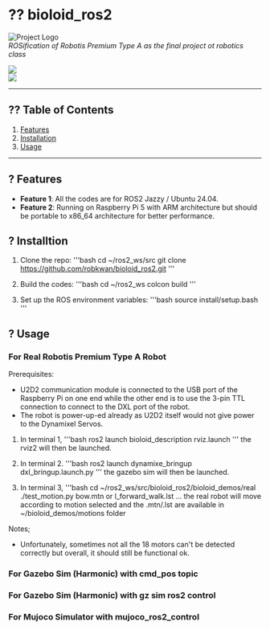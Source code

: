 # ?? bioloid_ros2
![Project Logo](path/to/logo.png)  
*ROSification of Robotis Premium Type A as the final project ot robotics class*

[![](https://github.com/robkwan/bioloid_ros2/)](https://github.com/robkwan/bioloid_ros2)  
[![](https://img.shields.io/badge/PRs-Welcome-brightgreen.svg)](https://github.com/robkwan/bioloid_ros2/pulls)  

---

## ?? Table of Contents
1. [Features](#features)  
2. [Installation](#installation)  
3. [Usage](#usage)  

---

## ? Features
- **Feature 1**: All the codes are for ROS2 Jazzy / Ubuntu 24.04.  
- **Feature 2**: Running on Raspberry Pi 5 with ARM architecture but should be portable to x86_64 architecture for better performance.  

## ? Installtion
1. Clone the repo:
   '''bash
   cd ~/ros2_ws/src
   git clone https://github.com/robkwan/bioloid_ros2.git
   '''
   
2. Build the codes:
   '''bash
   cd ~/ros2_ws
   colcon build
   '''
   
3. Set up the ROS environment variables:
   '''bash
   source install/setup.bash
   '''

## ? Usage

### For Real Robotis Premium Type A Robot

Prerequisites:
- U2D2 communication module is connected to the USB port of the Raspberry Pi on one end
  while the other end is to use the 3-pin TTL connection to connect to the DXL port of the robot.
- The robot is power-up-ed already as U2D2 itself would not give power to the Dynamixel Servos.
  
1. In terminal 1,
   '''bash
   ros2 launch bioloid_description rviz.launch
   '''
   the rviz2 will then be launched.
   
2. In terminal 2.
   '''bash
   ros2 launch dynamixe_bringup dxl_bringup.launch.py
   '''
   the gazebo sim will then be launched.
   
3. In terminal 3,
   '''bash
   cd ~/ros2_ws/src/bioloid_ros2/bioloid_demos/real
   ./test_motion.py bow.mtn or l_forward_walk.lst
   ...
   the real robot will move according to motion selected and the .mtn/.lst are available in ~/bioloid_demos/motions folder
   
Notes;
- Unfortunately, sometimes not all the 18 motors can't be detected correctly
  but overall, it should still be functional ok.
   
### For Gazebo Sim (Harmonic) with cmd_pos topic



### For Gazebo Sim (Harmonic) with gz sim ros2 control




### For Mujoco Simulator with mujoco_ros2_control

  
 
